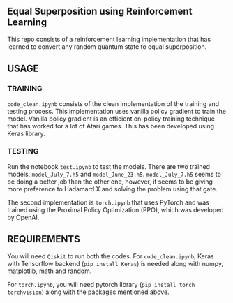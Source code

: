 ## Equal Superposition using Reinforcement Learning

This repo consists of a reinforcement learning implementation that has learned to convert any random quantum state to equal superposition. 

## USAGE

### TRAINING

`code_clean.ipynb` consists of the clean implementation of the training and testing process. This implementation uses vanilla policy gradient to train the model. Vanilla policy gradient is an efficient on-policy training technique that has worked for a lot of Atari games. This has been developed using Keras library. 

### TESTING

Run the notebook `test.ipynb` to test the models. There are two trained models, `model_July_7.h5` and `model_June_23.h5`. `model_July_7.h5` seems to be doing a better job than the other one, however, it seems to be giving more preference to Hadamard X and solving the problem using that gate. 

The second implementation is `torch.ipynb` that uses PyTorch and was trained using the Proximal Policy Optimization (PPO), which was developed by OpenAI.

## REQUIREMENTS

You will need `Qiskit` to run both the codes. For `code_clean.ipynb`, Keras with Tensorflow backend (`pip install Keras`) is needed along with numpy, matplotlib, math and random. 

For `torch.ipynb`, you will need pytorch library (`pip install torch torchvision`) along with the packages mentioned above. 
